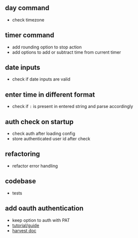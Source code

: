 ## day command

- check timezone

## timer command

- add rounding option to stop action
- add options to add or subtract time from current timer

## date inputs

- check if date inputs are valid

## enter time in different format

- check if `:` is present in entered string and parse accordingly

## auth check on startup

- check auth after loading config
- store authenticated user id after check

## refactoring

- refactor error handling

## codebase

- tests

## add oauth authentication

- keep option to auth with PAT
- [tutorial/guide](https://thecodebarbarian.com/oauth-in-nodejs-cli-apps.html)
- [harvest doc](https://help.getharvest.com/api-v2/authentication-api/authentication/authentication/#for-client-side-applications)
